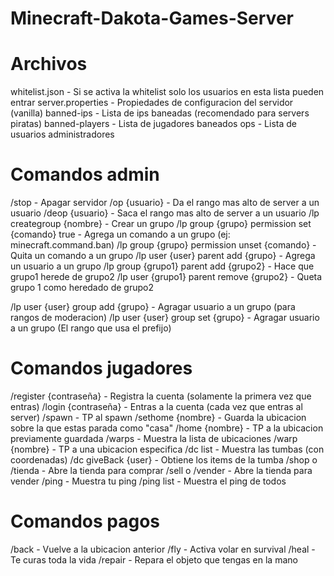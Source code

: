 # Minecraft-Dakota-Games-Server


# Archivos
whitelist.json - Si se activa la whitelist solo los usuarios en esta lista pueden entrar
server.properties - Propiedades de configuracion del servidor (vanilla)
banned-ips - Lista de ips baneadas (recomendado para servers piratas)
banned-players - Lista de jugadores baneados
ops - Lista de usuarios administradores


# Comandos admin
/stop - Apagar servidor
/op {usuario} - Da el rango mas alto de server a un usuario
/deop {usuario} - Saca el rango mas alto de server a un usuario
/lp creategroup {nombre} - Crear un grupo
/lp group {grupo} permission set {comando} true - Agrega un comando a un grupo (ej: minecraft.command.ban)
/lp group {grupo} permission unset {comando} - Quita un comando a un grupo
/lp user {user} parent add {grupo} - Agrega un usuario a un grupo
/lp group {grupo1} parent add {grupo2} - Hace que grupo1 herede de grupo2
/lp user {grupo1} parent remove {grupo2} - Queta grupo 1 como heredado de grupo2

/lp user {user} group add {grupo} - Agragar usuario a un grupo (para rangos de moderacion)
/lp user {user} group set {grupo} - Agragar usuario a un grupo (El rango que usa el prefijo)


# Comandos jugadores
/register {contraseña} - Registra la cuenta (solamente la primera vez que entras)
/login {contraseña} - Entras a la cuenta (cada vez que entras al server)
/spawn - TP al spawn
/sethome {nombre} - Guarda la ubicacion sobre la que estas parada como "casa"
/home {nombre} - TP a la ubicacion previamente guardada
/warps - Muestra la lista de ubicaciones
/warp {nombre} - TP a una ubicacion especifica
/dc list - Muestra las tumbas (con coordenadas)
/dc giveBack {user} - Obtiene los items de la tumba
/shop o /tienda - Abre la tienda para comprar
/sell o /vender - Abre la tienda para vender
/ping - Muestra tu ping
/ping list - Muestra el ping de todos


# Comandos pagos
/back - Vuelve a la ubicacion anterior
/fly - Activa volar en survival
/heal - Te curas toda la vida
/repair - Repara el objeto que tengas en la mano

